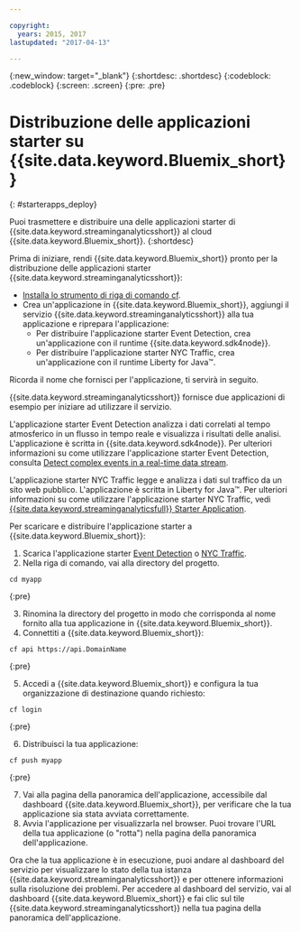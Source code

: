 ```yaml
---

copyright:
  years: 2015, 2017
lastupdated: "2017-04-13"

---
```


<!-- Attribute definitions -->
{:new_window: target="_blank"}
{:shortdesc: .shortdesc}
{:codeblock: .codeblock}
{:screen: .screen}
{:pre: .pre}

# Distribuzione delle applicazioni starter su {{site.data.keyword.Bluemix_short}}
{: #starterapps_deploy}

Puoi trasmettere e distribuire una delle applicazioni starter di {{site.data.keyword.streaminganalyticsshort}} al cloud
{{site.data.keyword.Bluemix_short}}.
{:shortdesc}

Prima di iniziare, rendi {{site.data.keyword.Bluemix_short}}
pronto per la distribuzione delle applicazioni starter {{site.data.keyword.streaminganalyticsshort}}:

* [Installa lo strumento di riga di comando cf](https://github.com/cloudfoundry/cli/releases).
* Crea un'applicazione in {{site.data.keyword.Bluemix_short}},
aggiungi il servizio {{site.data.keyword.streaminganalyticsshort}} alla tua applicazione
e riprepara l'applicazione:
	* Per distribuire l'applicazione starter Event Detection, crea un'applicazione con il runtime {{site.data.keyword.sdk4node}}.
	* Per distribuire l'applicazione starter NYC Traffic, crea un'applicazione con il runtime Liberty for
Java™.

Ricorda il nome che fornisci per l'applicazione, ti servirà in seguito.

{{site.data.keyword.streaminganalyticsshort}} fornisce due applicazioni di esempio
per iniziare ad utilizzare il servizio.

L'applicazione starter Event Detection
analizza i dati correlati al tempo atmosferico in un flusso in tempo reale e visualizza i risultati delle
analisi. L'applicazione è scritta in {{site.data.keyword.sdk4node}}. Per ulteriori informazioni su come utilizzare l'applicazione starter Event
Detection, consulta [Detect complex events in a real-time data stream](https://www.ibm.com/developerworks/library/ba-bluemix-detect-complex-events-from-data-stream-trs/index.html).

L'applicazione starter
NYC Traffic legge e analizza i dati sul traffico da un sito web pubblico. L'applicazione è scritta in
Liberty for Java™. Per ulteriori informazioni su come utilizzare l'applicazione starter NYC Traffic, vedi [{{site.data.keyword.streaminganalyticsfull}} Starter Application](https://developer.ibm.com/streamsdev/docs/bluemix-streaming-analytics-starter-application/).

Per scaricare e distribuire l'applicazione starter a {{site.data.keyword.Bluemix_short}}:

1. Scarica l'applicazione starter [Event Detection](https://hub.jazz.net/project/streamscloud/EventDetection/overview) o [ NYC Traffic](https://hub.jazz.net/project/streamscloud/NYCTraffic/overview).
2. Nella riga di comando, vai alla directory del progetto.
  <pre><code>cd myapp</code></pre>
  {:pre}

3. Rinomina la directory del progetto in modo che corrisponda al nome fornito alla tua applicazione in {{site.data.keyword.Bluemix_short}}.
4. Connettiti a {{site.data.keyword.Bluemix_short}}:
  <pre><code>cf api https://api.DomainName</code></pre>
  {:pre}

5. Accedi a {{site.data.keyword.Bluemix_short}} e configura
la tua organizzazione di destinazione quando richiesto:
  <pre><code>cf login</code></pre>
  {:pre}

6. Distribuisci la tua applicazione:
  <pre><code>cf push myapp</code></pre>
  {:pre}

7. Vai alla pagina della panoramica dell'applicazione, accessibile dal dashboard
{{site.data.keyword.Bluemix_short}}, per verificare che la tua applicazione
sia stata avviata correttamente.
8. Avvia l'applicazione per visualizzarla nel browser. Puoi trovare l'URL della tua applicazione (o
"rotta") nella pagina della panoramica dell'applicazione.

Ora che la tua applicazione è in esecuzione, puoi andare al dashboard del servizio per visualizzare lo stato della tua istanza {{site.data.keyword.streaminganalyticsshort}} e per ottenere informazioni sulla risoluzione dei problemi. Per accedere al dashboard
del servizio, vai al dashboard
{{site.data.keyword.Bluemix_short}} e fai clic sul tile
{{site.data.keyword.streaminganalyticsshort}} nella tua
pagina della panoramica dell'applicazione.
